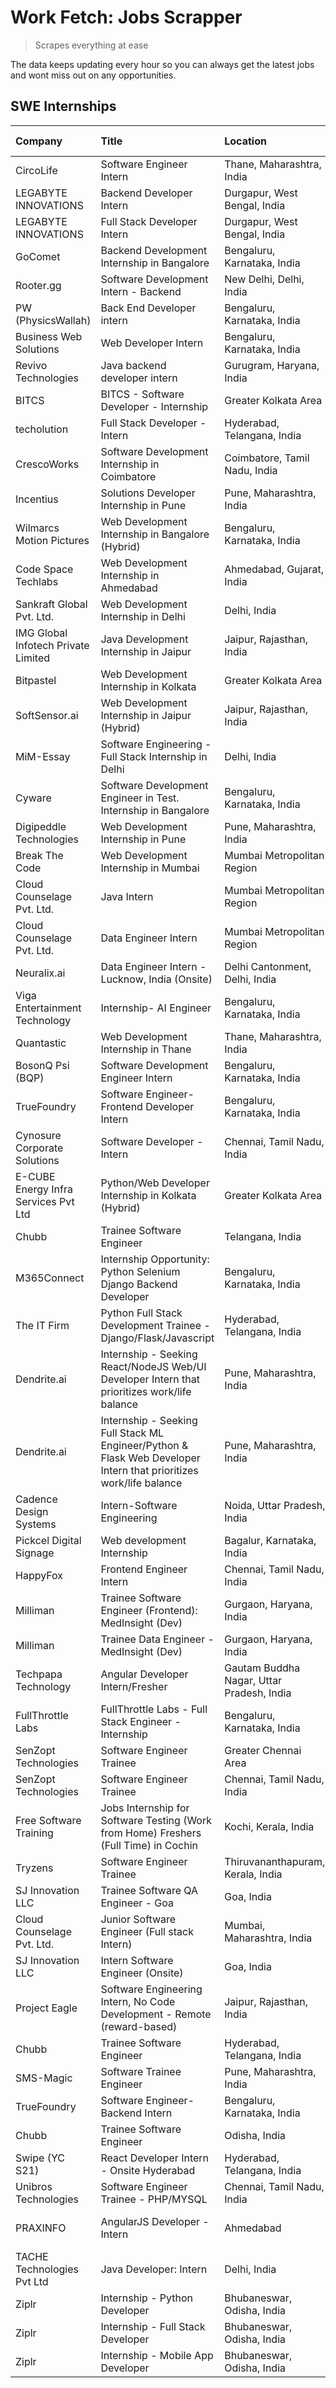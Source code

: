# Work Fetch: Jobs Scrapper
> Scrapes everything at ease

The data keeps updating every hour so you can always get the latest jobs and wont miss out on any opportunities.

## SWE Internships
<!--START_SECTION:workfetch-->
| Company                              | Title                                                                                                              | Location                                  | Link                                                                                                                                                                                                                                                                                                                         | Date Posted   |
|:-------------------------------------|:-------------------------------------------------------------------------------------------------------------------|:------------------------------------------|:-----------------------------------------------------------------------------------------------------------------------------------------------------------------------------------------------------------------------------------------------------------------------------------------------------------------------------|:--------------|
| CircoLife                            | Software Engineer Intern                                                                                           | Thane, Maharashtra, India                 | [Apply](https://in.linkedin.com/jobs/view/software-engineer-intern-at-circolife-3909114641?refId=pKkbfu9d%2BiWK6KYR98pLNg%3D%3D&trackingId=DRzz%2FT6lsHPg1k5jCJVkhw%3D%3D&position=19&pageNum=3&trk=public_jobs_jserp-result_search-card)                                                                                    | 2024-04-25    |
| LEGABYTE INNOVATIONS                 | Backend Developer Intern                                                                                           | Durgapur, West Bengal, India              | [Apply](https://in.linkedin.com/jobs/view/backend-developer-intern-at-legabyte-innovations-3909245013?refId=qiaPePOst4zoPRVjRUryNw%3D%3D&trackingId=8x4FBYDOP5VJRf%2BFovUPsw%3D%3D&position=3&pageNum=2&trk=public_jobs_jserp-result_search-card)                                                                            | 2024-04-24    |
| LEGABYTE INNOVATIONS                 | Full Stack Developer Intern                                                                                        | Durgapur, West Bengal, India              | [Apply](https://in.linkedin.com/jobs/view/full-stack-developer-intern-at-legabyte-innovations-3909242720?refId=qiaPePOst4zoPRVjRUryNw%3D%3D&trackingId=khcVyvrqsnrjcgzTKVPPrA%3D%3D&position=21&pageNum=2&trk=public_jobs_jserp-result_search-card)                                                                          | 2024-04-24    |
| GoComet                              | Backend Development Internship in Bangalore                                                                        | Bengaluru, Karnataka, India               | [Apply](https://in.linkedin.com/jobs/view/backend-development-internship-in-bangalore-at-gocomet-3908958124?refId=qiaPePOst4zoPRVjRUryNw%3D%3D&trackingId=rpEMRTO4WsmXe0DjBc9iaw%3D%3D&position=4&pageNum=2&trk=public_jobs_jserp-result_search-card)                                                                        | 2024-04-23    |
| Rooter.gg                            | Software Development Intern - Backend                                                                              | New Delhi, Delhi, India                   | [Apply](https://in.linkedin.com/jobs/view/software-development-intern-backend-at-rooter-gg-3907328993?refId=pKkbfu9d%2BiWK6KYR98pLNg%3D%3D&trackingId=YxqyHVa8rFScAimnPIAlbA%3D%3D&position=4&pageNum=3&trk=public_jobs_jserp-result_search-card)                                                                            | 2024-04-23    |
| PW (PhysicsWallah)                   | Back End Developer intern                                                                                          | Bengaluru, Karnataka, India               | [Apply](https://in.linkedin.com/jobs/view/back-end-developer-intern-at-pw-physicswallah-3907293630?refId=wuWH1k4DSPGK3TswxGcsYw%3D%3D&trackingId=JhKRu139UterjJ9MAZJF0Q%3D%3D&position=20&pageNum=0&trk=public_jobs_jserp-result_search-card)                                                                                | 2024-04-22    |
| Business Web Solutions               | Web Developer Intern                                                                                               | Bengaluru, Karnataka, India               | [Apply](https://in.linkedin.com/jobs/view/web-developer-intern-at-business-web-solutions-3906717928?refId=wuWH1k4DSPGK3TswxGcsYw%3D%3D&trackingId=v0MUzJhwPzWZwGwtVqR1XA%3D%3D&position=14&pageNum=0&trk=public_jobs_jserp-result_search-card)                                                                               | 2024-04-20    |
| Revivo Technologies                  | Java backend developer intern                                                                                      | Gurugram, Haryana, India                  | [Apply](https://in.linkedin.com/jobs/view/java-backend-developer-intern-at-revivo-technologies-3906034446?refId=wuWH1k4DSPGK3TswxGcsYw%3D%3D&trackingId=wsw2Z2RyFfiS8lyzvtqIeg%3D%3D&position=23&pageNum=0&trk=public_jobs_jserp-result_search-card)                                                                         | 2024-04-19    |
| BITCS                                | BITCS - Software Developer - Internship                                                                            | Greater Kolkata Area                      | [Apply](https://in.linkedin.com/jobs/view/bitcs-software-developer-internship-at-bitcs-3902366844?refId=qiaPePOst4zoPRVjRUryNw%3D%3D&trackingId=wG5fFNM1HBj39DjzJVYQoA%3D%3D&position=23&pageNum=2&trk=public_jobs_jserp-result_search-card)                                                                                 | 2024-04-19    |
| techolution                          | Full Stack Developer - Intern                                                                                      | Hyderabad, Telangana, India               | [Apply](https://in.linkedin.com/jobs/view/full-stack-developer-intern-at-techolution-3904814977?refId=wuWH1k4DSPGK3TswxGcsYw%3D%3D&trackingId=44oqYgggQKBnSGMDiDTBXw%3D%3D&position=22&pageNum=0&trk=public_jobs_jserp-result_search-card)                                                                                   | 2024-04-18    |
| CrescoWorks                          | Software Development Internship in Coimbatore                                                                      | Coimbatore, Tamil Nadu, India             | [Apply](https://in.linkedin.com/jobs/view/software-development-internship-in-coimbatore-at-crescoworks-3904327953?refId=wuWH1k4DSPGK3TswxGcsYw%3D%3D&trackingId=AWP2h%2BIK5HyC%2BlLJrJ1CNw%3D%3D&position=4&pageNum=0&trk=public_jobs_jserp-result_search-card)                                                              | 2024-04-17    |
| Incentius                            | Solutions Developer Internship in Pune                                                                             | Pune, Maharashtra, India                  | [Apply](https://in.linkedin.com/jobs/view/solutions-developer-internship-in-pune-at-incentius-3904329499?refId=wuWH1k4DSPGK3TswxGcsYw%3D%3D&trackingId=XH43qMys1UbdKpjHfh2RIA%3D%3D&position=12&pageNum=0&trk=public_jobs_jserp-result_search-card)                                                                          | 2024-04-17    |
| Wilmarcs Motion Pictures             | Web Development Internship in Bangalore (Hybrid)                                                                   | Bengaluru, Karnataka, India               | [Apply](https://in.linkedin.com/jobs/view/web-development-internship-in-bangalore-hybrid-at-wilmarcs-motion-pictures-3904333111?refId=2Kl2NVBtUpxln2qJOiH2tQ%3D%3D&trackingId=oFRc8KJcMF0BdUpi8jIeaA%3D%3D&position=1&pageNum=1&trk=public_jobs_jserp-result_search-card)                                                    | 2024-04-17    |
| Code Space Techlabs                  | Web Development Internship in Ahmedabad                                                                            | Ahmedabad, Gujarat, India                 | [Apply](https://in.linkedin.com/jobs/view/web-development-internship-in-ahmedabad-at-code-space-techlabs-3904326925?refId=qiaPePOst4zoPRVjRUryNw%3D%3D&trackingId=Aublb575mkMuHHgHA8pnAw%3D%3D&position=10&pageNum=2&trk=public_jobs_jserp-result_search-card)                                                               | 2024-04-17    |
| Sankraft Global Pvt. Ltd.            | Web Development Internship in Delhi                                                                                | Delhi, India                              | [Apply](https://in.linkedin.com/jobs/view/web-development-internship-in-delhi-at-sankraft-global-pvt-ltd-3904333078?refId=qiaPePOst4zoPRVjRUryNw%3D%3D&trackingId=I%2BT2xPx1OFYblP2ZRUmAUw%3D%3D&position=13&pageNum=2&trk=public_jobs_jserp-result_search-card)                                                             | 2024-04-17    |
| IMG Global Infotech Private Limited  | Java Development Internship in Jaipur                                                                              | Jaipur, Rajasthan, India                  | [Apply](https://in.linkedin.com/jobs/view/java-development-internship-in-jaipur-at-img-global-infotech-private-limited-3904333041?refId=pKkbfu9d%2BiWK6KYR98pLNg%3D%3D&trackingId=8FCK%2B6gQl9ex13KrEg82Ww%3D%3D&position=25&pageNum=3&trk=public_jobs_jserp-result_search-card)                                             | 2024-04-17    |
| Bitpastel                            | Web Development Internship in Kolkata                                                                              | Greater Kolkata Area                      | [Apply](https://in.linkedin.com/jobs/view/web-development-internship-in-kolkata-at-bitpastel-3903194722?refId=2Kl2NVBtUpxln2qJOiH2tQ%3D%3D&trackingId=CuiEjI4s9iHJ9JQjadK2tw%3D%3D&position=21&pageNum=1&trk=public_jobs_jserp-result_search-card)                                                                           | 2024-04-16    |
| SoftSensor.ai                        | Web Development Internship in Jaipur (Hybrid)                                                                      | Jaipur, Rajasthan, India                  | [Apply](https://in.linkedin.com/jobs/view/web-development-internship-in-jaipur-hybrid-at-softsensor-ai-3903196483?refId=pKkbfu9d%2BiWK6KYR98pLNg%3D%3D&trackingId=MSclebsb4CtP%2Fs5lT%2BDLgg%3D%3D&position=11&pageNum=3&trk=public_jobs_jserp-result_search-card)                                                           | 2024-04-16    |
| MiM-Essay                            | Software Engineering - Full Stack Internship in Delhi                                                              | Delhi, India                              | [Apply](https://in.linkedin.com/jobs/view/software-engineering-full-stack-internship-in-delhi-at-mim-essay-3901647332?refId=wuWH1k4DSPGK3TswxGcsYw%3D%3D&trackingId=xNERueBOZbYzYMAkRTX9kw%3D%3D&position=15&pageNum=0&trk=public_jobs_jserp-result_search-card)                                                             | 2024-04-15    |
| Cyware                               | Software Development Engineer in Test. Internship in Bangalore                                                     | Bengaluru, Karnataka, India               | [Apply](https://in.linkedin.com/jobs/view/software-development-engineer-in-test-internship-in-bangalore-at-cyware-3899870294?refId=pKkbfu9d%2BiWK6KYR98pLNg%3D%3D&trackingId=VG3oYJh%2FmIRdWKmPH6SFXg%3D%3D&position=5&pageNum=3&trk=public_jobs_jserp-result_search-card)                                                   | 2024-04-14    |
| Digipeddle Technologies              | Web Development Internship in Pune                                                                                 | Pune, Maharashtra, India                  | [Apply](https://in.linkedin.com/jobs/view/web-development-internship-in-pune-at-digipeddle-technologies-3898605884?refId=2Kl2NVBtUpxln2qJOiH2tQ%3D%3D&trackingId=5nc%2BoQyozS8kixp8YCy5aQ%3D%3D&position=4&pageNum=1&trk=public_jobs_jserp-result_search-card)                                                               | 2024-04-13    |
| Break The Code                       | Web Development Internship in Mumbai                                                                               | Mumbai Metropolitan Region                | [Apply](https://in.linkedin.com/jobs/view/web-development-internship-in-mumbai-at-break-the-code-3898608695?refId=qiaPePOst4zoPRVjRUryNw%3D%3D&trackingId=0uPmjhPc2PF%2BgmKFJeEiLw%3D%3D&position=17&pageNum=2&trk=public_jobs_jserp-result_search-card)                                                                     | 2024-04-13    |
| Cloud Counselage Pvt. Ltd.           | Java Intern                                                                                                        | Mumbai Metropolitan Region                | [Apply](https://in.linkedin.com/jobs/view/java-intern-at-cloud-counselage-pvt-ltd-3896025667?refId=pKkbfu9d%2BiWK6KYR98pLNg%3D%3D&trackingId=%2FGBdB7QMZK0h8LKy1uaB0g%3D%3D&position=24&pageNum=3&trk=public_jobs_jserp-result_search-card)                                                                                  | 2024-04-12    |
| Cloud Counselage Pvt. Ltd.           | Data Engineer Intern                                                                                               | Mumbai Metropolitan Region                | [Apply](https://in.linkedin.com/jobs/view/data-engineer-intern-at-cloud-counselage-pvt-ltd-3892875231?refId=pKkbfu9d%2BiWK6KYR98pLNg%3D%3D&trackingId=Z9YzgM1liBwqlZ6C69kgzQ%3D%3D&position=20&pageNum=3&trk=public_jobs_jserp-result_search-card)                                                                           | 2024-04-11    |
| Neuralix.ai                          | Data Engineer Intern - Lucknow, India (Onsite)                                                                     | Delhi Cantonment, Delhi, India            | [Apply](https://in.linkedin.com/jobs/view/data-engineer-intern-lucknow-india-onsite-at-neuralix-ai-3890174001?refId=pKkbfu9d%2BiWK6KYR98pLNg%3D%3D&trackingId=4hfPnXk5nMxgVgKlzenpNg%3D%3D&position=1&pageNum=3&trk=public_jobs_jserp-result_search-card)                                                                    | 2024-04-09    |
| Viga Entertainment Technology        | Internship- AI Engineer                                                                                            | Bengaluru, Karnataka, India               | [Apply](https://in.linkedin.com/jobs/view/internship-ai-engineer-at-viga-entertainment-technology-3888792816?refId=pKkbfu9d%2BiWK6KYR98pLNg%3D%3D&trackingId=5wX2UDQ2mIPwXN3xQxTxnw%3D%3D&position=21&pageNum=3&trk=public_jobs_jserp-result_search-card)                                                                    | 2024-04-09    |
| Quantastic                           | Web Development Internship in Thane                                                                                | Thane, Maharashtra, India                 | [Apply](https://in.linkedin.com/jobs/view/web-development-internship-in-thane-at-quantastic-3888221292?refId=2Kl2NVBtUpxln2qJOiH2tQ%3D%3D&trackingId=N1wYVn8csWLE%2Ft3ONSw2Rw%3D%3D&position=23&pageNum=1&trk=public_jobs_jserp-result_search-card)                                                                          | 2024-04-08    |
| BosonQ Psi (BQP)                     | Software Development Engineer Intern                                                                               | Bengaluru, Karnataka, India               | [Apply](https://in.linkedin.com/jobs/view/software-development-engineer-intern-at-bosonq-psi-bqp-3888328596?refId=wuWH1k4DSPGK3TswxGcsYw%3D%3D&trackingId=qXKMd%2FPeEME6LkLPu7L4nA%3D%3D&position=19&pageNum=0&trk=public_jobs_jserp-result_search-card)                                                                     | 2024-04-06    |
| TrueFoundry                          | Software Engineer- Frontend Developer Intern                                                                       | Bengaluru, Karnataka, India               | [Apply](https://in.linkedin.com/jobs/view/software-engineer-frontend-developer-intern-at-truefoundry-3887320206?refId=wuWH1k4DSPGK3TswxGcsYw%3D%3D&trackingId=lyyApfCrdrRxvXIdlVOEDQ%3D%3D&position=9&pageNum=0&trk=public_jobs_jserp-result_search-card)                                                                    | 2024-04-05    |
| Cynosure Corporate Solutions         | Software Developer -Intern                                                                                         | Chennai, Tamil Nadu, India                | [Apply](https://in.linkedin.com/jobs/view/software-developer-intern-at-cynosure-corporate-solutions-3884767755?refId=wuWH1k4DSPGK3TswxGcsYw%3D%3D&trackingId=LEljNCDw5DGhs9w%2FdLSTwA%3D%3D&position=13&pageNum=0&trk=public_jobs_jserp-result_search-card)                                                                  | 2024-04-04    |
| E-CUBE Energy Infra Services Pvt Ltd | Python/Web Developer Internship in Kolkata (Hybrid)                                                                | Greater Kolkata Area                      | [Apply](https://in.linkedin.com/jobs/view/python-web-developer-internship-in-kolkata-hybrid-at-e-cube-energy-infra-services-pvt-ltd-3882160442?refId=wuWH1k4DSPGK3TswxGcsYw%3D%3D&trackingId=Rk7fodRkHmrmh8gDO9Gx%2FQ%3D%3D&position=5&pageNum=0&trk=public_jobs_jserp-result_search-card)                                   | 2024-04-02    |
| Chubb                                | Trainee Software Engineer                                                                                          | Telangana, India                          | [Apply](https://in.linkedin.com/jobs/view/trainee-software-engineer-at-chubb-3909641440?refId=wuWH1k4DSPGK3TswxGcsYw%3D%3D&trackingId=KOxElI6voLa0Mq4mlUzBfA%3D%3D&position=11&pageNum=0&trk=public_jobs_jserp-result_search-card)                                                                                           | 2024-03-30    |
| M365Connect                          | Internship Opportunity: Python Selenium Django Backend Developer                                                   | Bengaluru, Karnataka, India               | [Apply](https://in.linkedin.com/jobs/view/internship-opportunity-python-selenium-django-backend-developer-at-m365connect-3868219387?refId=qiaPePOst4zoPRVjRUryNw%3D%3D&trackingId=FB1UrzRaazngemEJqi5Frg%3D%3D&position=9&pageNum=2&trk=public_jobs_jserp-result_search-card)                                                | 2024-03-24    |
| The IT Firm                          | Python Full Stack Development Trainee - Django/Flask/Javascript                                                    | Hyderabad, Telangana, India               | [Apply](https://in.linkedin.com/jobs/view/python-full-stack-development-trainee-django-flask-javascript-at-the-it-firm-3864185812?refId=pKkbfu9d%2BiWK6KYR98pLNg%3D%3D&trackingId=hvGzV%2Fx4tLjHmOMGAgjlqA%3D%3D&position=12&pageNum=3&trk=public_jobs_jserp-result_search-card)                                             | 2024-03-22    |
| Dendrite.ai                          | Internship - Seeking React/NodeJS Web/UI Developer Intern that prioritizes work/life balance                       | Pune, Maharashtra, India                  | [Apply](https://in.linkedin.com/jobs/view/internship-seeking-react-nodejs-web-ui-developer-intern-that-prioritizes-work-life-balance-at-dendrite-ai-3853583200?refId=2Kl2NVBtUpxln2qJOiH2tQ%3D%3D&trackingId=%2FZrGweSEtTuVI7KAiMkbMA%3D%3D&position=3&pageNum=1&trk=public_jobs_jserp-result_search-card)                   | 2024-03-12    |
| Dendrite.ai                          | Internship - Seeking Full Stack ML Engineer/Python & Flask Web Developer Intern that prioritizes work/life balance | Pune, Maharashtra, India                  | [Apply](https://in.linkedin.com/jobs/view/internship-seeking-full-stack-ml-engineer-python-flask-web-developer-intern-that-prioritizes-work-life-balance-at-dendrite-ai-3853583202?refId=qiaPePOst4zoPRVjRUryNw%3D%3D&trackingId=C4GJXiDcvbuMS70v99cudA%3D%3D&position=8&pageNum=2&trk=public_jobs_jserp-result_search-card) | 2024-03-12    |
| Cadence Design Systems               | Intern-Software Engineering                                                                                        | Noida, Uttar Pradesh, India               | [Apply](https://in.linkedin.com/jobs/view/intern-software-engineering-at-cadence-design-systems-3794689056?refId=qiaPePOst4zoPRVjRUryNw%3D%3D&trackingId=WWIixfc6G%2F9OecbofosUww%3D%3D&position=20&pageNum=2&trk=public_jobs_jserp-result_search-card)                                                                      | 2024-03-09    |
| Pickcel Digital Signage              | Web development Internship                                                                                         | Bagalur, Karnataka, India                 | [Apply](https://in.linkedin.com/jobs/view/web-development-internship-at-pickcel-digital-signage-3849506118?refId=2Kl2NVBtUpxln2qJOiH2tQ%3D%3D&trackingId=POSYgyWpR%2B8hrNFRF22lHA%3D%3D&position=19&pageNum=1&trk=public_jobs_jserp-result_search-card)                                                                      | 2024-03-08    |
| HappyFox                             | Frontend Engineer Intern                                                                                           | Chennai, Tamil Nadu, India                | [Apply](https://in.linkedin.com/jobs/view/frontend-engineer-intern-at-happyfox-3848357951?refId=2Kl2NVBtUpxln2qJOiH2tQ%3D%3D&trackingId=k%2BOTW1Jurzaia0%2FZ%2BMoKVQ%3D%3D&position=17&pageNum=1&trk=public_jobs_jserp-result_search-card)                                                                                   | 2024-03-07    |
| Milliman                             | Trainee Software Engineer (Frontend): MedInsight (Dev)                                                             | Gurgaon, Haryana, India                   | [Apply](https://in.linkedin.com/jobs/view/trainee-software-engineer-frontend-medinsight-dev-at-milliman-3792874280?refId=wuWH1k4DSPGK3TswxGcsYw%3D%3D&trackingId=RDWX0OR7Zy2Tg8IvbVrZBw%3D%3D&position=7&pageNum=0&trk=public_jobs_jserp-result_search-card)                                                                 | 2024-03-01    |
| Milliman                             | Trainee Data Engineer - MedInsight (Dev)                                                                           | Gurgaon, Haryana, India                   | [Apply](https://in.linkedin.com/jobs/view/trainee-data-engineer-medinsight-dev-at-milliman-3789275187?refId=qiaPePOst4zoPRVjRUryNw%3D%3D&trackingId=niZyPNofgZ0lyHmie6bbDg%3D%3D&position=18&pageNum=2&trk=public_jobs_jserp-result_search-card)                                                                             | 2024-02-23    |
| Techpapa Technology                  | Angular Developer Intern/Fresher                                                                                   | Gautam Buddha Nagar, Uttar Pradesh, India | [Apply](https://in.linkedin.com/jobs/view/angular-developer-intern-fresher-at-techpapa-technology-3834305862?refId=2Kl2NVBtUpxln2qJOiH2tQ%3D%3D&trackingId=%2FKeGXkO802n5K4zlp%2BNjnQ%3D%3D&position=24&pageNum=1&trk=public_jobs_jserp-result_search-card)                                                                  | 2024-02-20    |
| FullThrottle Labs                    | FullThrottle Labs - Full Stack Engineer - Internship                                                               | Bengaluru, Karnataka, India               | [Apply](https://in.linkedin.com/jobs/view/fullthrottle-labs-full-stack-engineer-internship-at-fullthrottle-labs-3829636016?refId=2Kl2NVBtUpxln2qJOiH2tQ%3D%3D&trackingId=Fw7HThnxPVpQVG%2FsrYNcdQ%3D%3D&position=20&pageNum=1&trk=public_jobs_jserp-result_search-card)                                                      | 2024-02-17    |
| SenZopt Technologies                 | Software Engineer Trainee                                                                                          | Greater Chennai Area                      | [Apply](https://in.linkedin.com/jobs/view/software-engineer-trainee-at-senzopt-technologies-3827688781?refId=2Kl2NVBtUpxln2qJOiH2tQ%3D%3D&trackingId=pkG1BGK17hSJRDmHkUWktw%3D%3D&position=2&pageNum=1&trk=public_jobs_jserp-result_search-card)                                                                             | 2024-02-12    |
| SenZopt Technologies                 | Software Engineer Trainee                                                                                          | Chennai, Tamil Nadu, India                | [Apply](https://in.linkedin.com/jobs/view/software-engineer-trainee-at-senzopt-technologies-3827686880?refId=2Kl2NVBtUpxln2qJOiH2tQ%3D%3D&trackingId=H5tojZ8YdK0BJNu93g77xQ%3D%3D&position=16&pageNum=1&trk=public_jobs_jserp-result_search-card)                                                                            | 2024-02-12    |
| Free Software Training               | Jobs Internship for Software Testing (Work from Home) Freshers (Full Time) in Cochin                               | Kochi, Kerala, India                      | [Apply](https://in.linkedin.com/jobs/view/jobs-internship-for-software-testing-work-from-home-freshers-full-time-in-cochin-at-free-software-training-3826557030?refId=qiaPePOst4zoPRVjRUryNw%3D%3D&trackingId=M8UHfnEjuTrW5TaBkeVqhw%3D%3D&position=25&pageNum=2&trk=public_jobs_jserp-result_search-card)                   | 2024-02-10    |
| Tryzens                              | Software Engineer Trainee                                                                                          | Thiruvananthapuram, Kerala, India         | [Apply](https://in.linkedin.com/jobs/view/software-engineer-trainee-at-tryzens-3809363491?refId=2Kl2NVBtUpxln2qJOiH2tQ%3D%3D&trackingId=3J2YgGyOHAHJZPim8sSgzA%3D%3D&position=6&pageNum=1&trk=public_jobs_jserp-result_search-card)                                                                                          | 2024-01-18    |
| SJ Innovation LLC                    | Trainee Software QA Engineer - Goa                                                                                 | Goa, India                                | [Apply](https://in.linkedin.com/jobs/view/trainee-software-qa-engineer-goa-at-sj-innovation-llc-3804578231?refId=pKkbfu9d%2BiWK6KYR98pLNg%3D%3D&trackingId=1WqIvwN5pbvfw%2Bg10tIxRw%3D%3D&position=9&pageNum=3&trk=public_jobs_jserp-result_search-card)                                                                     | 2024-01-18    |
| Cloud Counselage Pvt. Ltd.           | Junior Software Engineer (Full stack Intern)                                                                       | Mumbai, Maharashtra, India                | [Apply](https://in.linkedin.com/jobs/view/junior-software-engineer-full-stack-intern-at-cloud-counselage-pvt-ltd-3803132814?refId=wuWH1k4DSPGK3TswxGcsYw%3D%3D&trackingId=WtkAYEQ6MGNGk0gaUuNYTA%3D%3D&position=21&pageNum=0&trk=public_jobs_jserp-result_search-card)                                                       | 2024-01-11    |
| SJ Innovation LLC                    | Intern Software Engineer (Onsite)                                                                                  | Goa, India                                | [Apply](https://in.linkedin.com/jobs/view/intern-software-engineer-onsite-at-sj-innovation-llc-3799959011?refId=2Kl2NVBtUpxln2qJOiH2tQ%3D%3D&trackingId=rqMVi%2BRyW%2BKjhE1ZEyOsTA%3D%3D&position=11&pageNum=1&trk=public_jobs_jserp-result_search-card)                                                                     | 2024-01-11    |
| Project Eagle                        | Software Engineering Intern, No Code Development - Remote (reward-based)                                           | Jaipur, Rajasthan, India                  | [Apply](https://in.linkedin.com/jobs/view/software-engineering-intern-no-code-development-remote-reward-based-at-project-eagle-3813380172?refId=pKkbfu9d%2BiWK6KYR98pLNg%3D%3D&trackingId=Rzi2OZy99xMFHmhOoZFK0w%3D%3D&position=23&pageNum=3&trk=public_jobs_jserp-result_search-card)                                       | 2023-12-30    |
| Chubb                                | Trainee Software Engineer                                                                                          | Hyderabad, Telangana, India               | [Apply](https://in.linkedin.com/jobs/view/trainee-software-engineer-at-chubb-3811550279?refId=qiaPePOst4zoPRVjRUryNw%3D%3D&trackingId=REzPeO4faZyhcCc3MJQZvw%3D%3D&position=14&pageNum=2&trk=public_jobs_jserp-result_search-card)                                                                                           | 2023-12-28    |
| SMS-Magic                            | Software Trainee Engineer                                                                                          | Pune, Maharashtra, India                  | [Apply](https://in.linkedin.com/jobs/view/software-trainee-engineer-at-sms-magic-3761409781?refId=wuWH1k4DSPGK3TswxGcsYw%3D%3D&trackingId=51J7S2dRezd1VzQIIguyuQ%3D%3D&position=24&pageNum=0&trk=public_jobs_jserp-result_search-card)                                                                                       | 2023-11-16    |
| TrueFoundry                          | Software Engineer-Backend Intern                                                                                   | Bengaluru, Karnataka, India               | [Apply](https://in.linkedin.com/jobs/view/software-engineer-backend-intern-at-truefoundry-3779508170?refId=wuWH1k4DSPGK3TswxGcsYw%3D%3D&trackingId=JlrdQTax4PQUee6QPxstOw%3D%3D&position=25&pageNum=0&trk=public_jobs_jserp-result_search-card)                                                                              | 2023-11-10    |
| Chubb                                | Trainee Software Engineer                                                                                          | Odisha, India                             | [Apply](https://in.linkedin.com/jobs/view/trainee-software-engineer-at-chubb-3756335100?refId=pKkbfu9d%2BiWK6KYR98pLNg%3D%3D&trackingId=EwqJgAD3WdLdbBjlXc6vrw%3D%3D&position=2&pageNum=3&trk=public_jobs_jserp-result_search-card)                                                                                          | 2023-11-02    |
| Swipe (YC S21)                       | React Developer Intern - Onsite Hyderabad                                                                          | Hyderabad, Telangana, India               | [Apply](https://in.linkedin.com/jobs/view/react-developer-intern-onsite-hyderabad-at-swipe-yc-s21-3737600089?refId=2Kl2NVBtUpxln2qJOiH2tQ%3D%3D&trackingId=MD8S9Dhpd7H7jprQcEctwA%3D%3D&position=7&pageNum=1&trk=public_jobs_jserp-result_search-card)                                                                       | 2023-10-13    |
| Unibros Technologies                 | Software Engineer Trainee - PHP/MYSQL                                                                              | Chennai, Tamil Nadu, India                | [Apply](https://in.linkedin.com/jobs/view/software-engineer-trainee-php-mysql-at-unibros-technologies-3656599241?refId=2Kl2NVBtUpxln2qJOiH2tQ%3D%3D&trackingId=0dBJ7DSk0FRV1FGERDZdrg%3D%3D&position=5&pageNum=1&trk=public_jobs_jserp-result_search-card)                                                                   | 2023-06-12    |
| PRAXINFO                             | AngularJS Developer - Intern | Ahmedabad                                                                           | Ahmedabad, Gujarat, India                 | [Apply](https://in.linkedin.com/jobs/view/angularjs-developer-intern-ahmedabad-at-praxinfo-3656594961?refId=pKkbfu9d%2BiWK6KYR98pLNg%3D%3D&trackingId=y8DtxwwAhcMMQCpgq%2F%2Bjvg%3D%3D&position=3&pageNum=3&trk=public_jobs_jserp-result_search-card)                                                                        | 2023-06-12    |
| TACHE Technologies Pvt Ltd           | Java Developer: Intern                                                                                             | Delhi, India                              | [Apply](https://in.linkedin.com/jobs/view/java-developer-intern-at-tache-technologies-pvt-ltd-3627622735?refId=qiaPePOst4zoPRVjRUryNw%3D%3D&trackingId=W%2BPZg7IQGlvYqrdBT9IZeA%3D%3D&position=19&pageNum=2&trk=public_jobs_jserp-result_search-card)                                                                        | 2023-06-06    |
| Ziplr                                | Internship - Python Developer                                                                                      | Bhubaneswar, Odisha, India                | [Apply](https://in.linkedin.com/jobs/view/internship-python-developer-at-ziplr-3645677592?refId=qiaPePOst4zoPRVjRUryNw%3D%3D&trackingId=gNNGMLFDcilzsT7OBcTCMQ%3D%3D&position=6&pageNum=2&trk=public_jobs_jserp-result_search-card)                                                                                          | 2023-06-02    |
| Ziplr                                | Internship - Full Stack Developer                                                                                  | Bhubaneswar, Odisha, India                | [Apply](https://in.linkedin.com/jobs/view/internship-full-stack-developer-at-ziplr-3645675705?refId=qiaPePOst4zoPRVjRUryNw%3D%3D&trackingId=mWP2v6xBMLu2T7vmFIa3SA%3D%3D&position=15&pageNum=2&trk=public_jobs_jserp-result_search-card)                                                                                     | 2023-06-02    |
| Ziplr                                | Internship - Mobile App Developer                                                                                  | Bhubaneswar, Odisha, India                | [Apply](https://in.linkedin.com/jobs/view/internship-mobile-app-developer-at-ziplr-3618474948?refId=pKkbfu9d%2BiWK6KYR98pLNg%3D%3D&trackingId=htKmemjjO6dSQJTKCmgBnA%3D%3D&position=22&pageNum=3&trk=public_jobs_jserp-result_search-card)                                                                                   | 2023-05-03    |
<!--END_SECTION:workfetch-->
